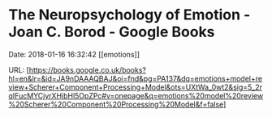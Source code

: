 # The Neuropsychology of Emotion - Joan C. Borod - Google Books

Date: 2018-01-16 16:32:42
[[emotions]]

URL: [https://books.google.co.uk/books?hl=en&lr=&id=JA9nDAAAQBAJ&oi=fnd&pg=PA137&dq=emotions+model+review+Scherer+Component+Processing+Model&ots=UXtWa_0wt2&sig=5_2rqIFucMYCjyrXHjbHl5OpZPc#v=onepage&q=emotions%20model%20review%20Scherer%20Component%20Processing%20Model&f=false]
